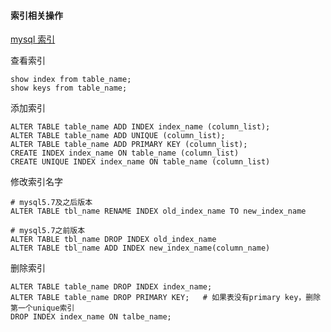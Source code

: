 #### 索引相关操作

[mysql 索引](https://www.cnblogs.com/tianhuilove/archive/2011/09/05/2167795.html)

查看索引

```mysql
show index from table_name;
show keys from table_name;
```

添加索引

```
ALTER TABLE table_name ADD INDEX index_name (column_list);
ALTER TABLE table_name ADD UNIQUE (column_list);
ALTER TABLE table_name ADD PRIMARY KEY (column_list);
CREATE INDEX index_name ON table_name (column_list)
CREATE UNIQUE INDEX index_name ON table_name (column_list)
```

修改索引名字

```
# mysql5.7及之后版本
ALTER TABLE tbl_name RENAME INDEX old_index_name TO new_index_name

# mysql5.7之前版本
ALTER TABLE tbl_name DROP INDEX old_index_name
ALTER TABLE tbl_name ADD INDEX new_index_name(column_name)
```

删除索引

```mysql
ALTER TABLE table_name DROP INDEX index_name;
ALTER TABLE table_name DROP PRIMARY KEY;   # 如果表没有primary key，删除第一个unique索引
DROP INDEX index_name ON talbe_name;
```
